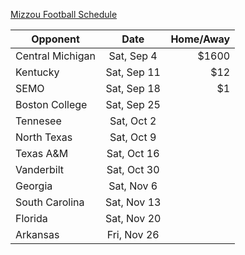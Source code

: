 [Mizzou Football Schedule](https://www.espn.com/college-football/team/schedule/_/id/142)

| Opponent     | Date          | Home/Away  |
| ------------- |:-------------:| -----:|
|Central Michigan    | Sat, Sep 4 | $1600 |
| Kentucky     | Sat, Sep 11      |   $12 |
|SEMO | Sat, Sep 18     |    $1 |
|Boston College|Sat, Sep 25||
|Tennesee|Sat, Oct 2||
|North Texas|Sat, Oct 9||
|Texas A&M|Sat, Oct 16||
|Vanderbilt|Sat, Oct 30||
|Georgia|Sat, Nov 6||
|South Carolina|Sat, Nov 13||
|Florida|Sat, Nov 20||
|Arkansas|Fri, Nov 26||
